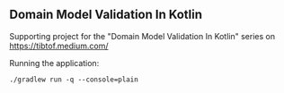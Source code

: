 ## Domain Model Validation In Kotlin 
Supporting project for the "Domain Model Validation In Kotlin" series on https://tibtof.medium.com/

Running the application:
```shell
./gradlew run -q --console=plain
```
